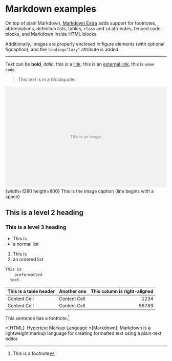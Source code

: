# Markdown examples

On top of plain Markdown, [Markdown Extra](https://michelf.ca/projects/php-markdown/extra) adds support for footnotes, abbreviations, definition lists, tables, `class` and `id` attributes, fenced code blocks, and Markdown inside HTML blocks.

Additionally, images are properly enclosed in figure elements (with optional figcaption), and the `loading="lazy"` attribute is added.

***

Text can be **bold**, *italic*,  this is a [link](#2021-01-11-hello-world), this is an [external link](https://example.com), this is `some code`.

> This text is in a blockquote.

![This is the image alt text](img/image.png "This is the image title.") {width=1280 height=800}
 This is the image caption (line begins with a space)

## This is a level 2 heading

### This is a level 3 heading

- This is
- a normal list

1. This is
2. an ordered list

```.txt
This is
    preformatted
  text.
```

This is a table header | Another one   |This column is right-aligned|
-----------------------| --------------|---------------------------:|
Content Cell           | Content Cell  |1234                         |
Content Cell           | Content Cell  |56789                        |

This sentence has a footnote.[^1]

[^1]: This is a footnote

*[HTML]: Hypertext Markup Language
*[Markdown]: Markdown is a lightweight markup language for creating formatted text using a plain-text editor